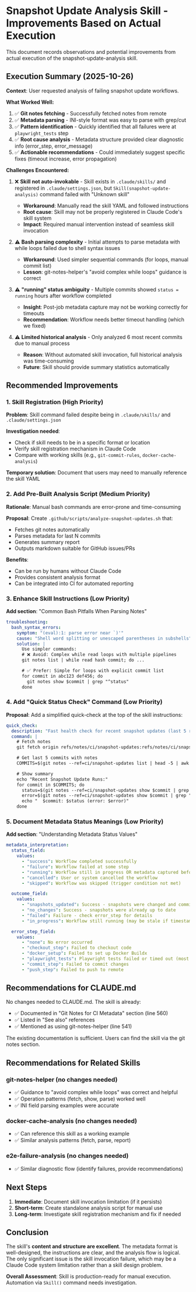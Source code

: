 # Snapshot Update Analysis Skill - Improvements Based on Actual Execution

This document records observations and potential improvements from actual execution of the snapshot-update-analysis skill.

## Execution Summary (2025-10-26)

**Context**: User requested analysis of failing snapshot update workflows.

**What Worked Well:**

1. ✅ **Git notes fetching** - Successfully fetched notes from remote
2. ✅ **Metadata parsing** - INI-style format was easy to parse with grep/cut
3. ✅ **Pattern identification** - Quickly identified that all failures were at `playwright_tests` step
4. ✅ **Root cause analysis** - Metadata structure provided clear diagnostic info (error_step, error_message)
5. ✅ **Actionable recommendations** - Could immediately suggest specific fixes (timeout increase, error propagation)

**Challenges Encountered:**

1. ❌ **Skill not auto-invokable** - Skill exists in `.claude/skills/` and registered in `.claude/settings.json`, but `Skill(snapshot-update-analysis)` command failed with "Unknown skill"
   - **Workaround**: Manually read the skill YAML and followed instructions
   - **Root cause**: Skill may not be properly registered in Claude Code's skill system
   - **Impact**: Required manual intervention instead of seamless skill invocation

2. ⚠️ **Bash parsing complexity** - Initial attempts to parse metadata with while loops failed due to shell syntax issues
   - **Workaround**: Used simpler sequential commands (for loops, manual commit list)
   - **Lesson**: git-notes-helper's "avoid complex while loops" guidance is correct

3. ⚠️ **"running" status ambiguity** - Multiple commits showed `status = running` hours after workflow completed
   - **Insight**: Post-job metadata capture may not be working correctly for timeouts
   - **Recommendation**: Workflow needs better timeout handling (which we fixed)

4. ⚠️ **Limited historical analysis** - Only analyzed 6 most recent commits due to manual process
   - **Reason**: Without automated skill invocation, full historical analysis was time-consuming
   - **Future**: Skill should provide summary statistics automatically

## Recommended Improvements

### 1. Skill Registration (High Priority)

**Problem**: Skill command failed despite being in `.claude/skills/` and `.claude/settings.json`

**Investigation needed**:
- Check if skill needs to be in a specific format or location
- Verify skill registration mechanism in Claude Code
- Compare with working skills (e.g., `git-commit-rules`, `docker-cache-analysis`)

**Temporary solution**: Document that users may need to manually reference the skill YAML

### 2. Add Pre-Built Analysis Script (Medium Priority)

**Rationale**: Manual bash commands are error-prone and time-consuming

**Proposal**: Create `.github/scripts/analyze-snapshot-updates.sh` that:
- Fetches git notes automatically
- Parses metadata for last N commits
- Generates summary report
- Outputs markdown suitable for GitHub issues/PRs

**Benefits**:
- Can be run by humans without Claude Code
- Provides consistent analysis format
- Can be integrated into CI for automated reporting

### 3. Enhance Skill Instructions (Low Priority)

**Add section**: "Common Bash Pitfalls When Parsing Notes"
```yaml
troubleshooting:
  bash_syntax_errors:
    symptom: "(eval):1: parse error near `)'"
    cause: "Shell word splitting or unescaped parentheses in subshells"
    solution: |
      Use simpler commands:
      # ❌ Avoid: Complex while read loops with multiple pipelines
      git notes list | while read hash commit; do ...

      # ✅ Prefer: Simple for loops with explicit commit list
      for commit in abc123 def456; do
        git notes show $commit | grep "^status"
      done
```

### 4. Add "Quick Status Check" Command (Low Priority)

**Proposal**: Add a simplified quick-check at the top of the skill instructions:

```yaml
quick_check:
  description: "Fast health check for recent snapshot updates (last 5 runs)"
  command: |
    # Fetch notes
    git fetch origin refs/notes/ci/snapshot-updates:refs/notes/ci/snapshot-updates 2>/dev/null

    # Get last 5 commits with notes
    COMMITS=$(git notes --ref=ci/snapshot-updates list | head -5 | awk '{print $2}')

    # Show summary
    echo "Recent Snapshot Update Runs:"
    for commit in $COMMITS; do
      status=$(git notes --ref=ci/snapshot-updates show $commit | grep "^status" | cut -d'=' -f2 | xargs)
      error=$(git notes --ref=ci/snapshot-updates show $commit | grep "^error_step" | cut -d'=' -f2 | xargs)
      echo "  $commit: $status (error: $error)"
    done
```

### 5. Document Metadata Status Meanings (Low Priority)

**Add section**: "Understanding Metadata Status Values"

```yaml
metadata_interpretation:
  status_field:
    values:
      - "success": Workflow completed successfully
      - "failure": Workflow failed at some step
      - "running": Workflow still in progress OR metadata captured before completion (check timestamp!)
      - "cancelled": User or system cancelled the workflow
      - "skipped": Workflow was skipped (trigger condition not met)

  outcome_field:
    values:
      - "snapshots_updated": Success - snapshots were changed and committed
      - "no_changes": Success - snapshots were already up to date
      - "failed": Failure - check error_step for details
      - "in_progress": Workflow still running (may be stale if timestamp old)

  error_step_field:
    values:
      - "none": No error occurred
      - "checkout_step": Failed to checkout code
      - "docker_setup": Failed to set up Docker Buildx
      - "playwright_tests": Playwright tests failed or timed out (most common)
      - "commit_step": Failed to commit changes
      - "push_step": Failed to push to remote
```

## Recommendations for CLAUDE.md

No changes needed to CLAUDE.md. The skill is already:
- ✅ Documented in "Git Notes for CI Metadata" section (line 560)
- ✅ Listed in "See also" references
- ✅ Mentioned as using git-notes-helper (line 541)

The existing documentation is sufficient. Users can find the skill via the git notes section.

## Recommendations for Related Skills

### git-notes-helper (no changes needed)
- ✅ Guidance to "avoid complex while loops" was correct and helpful
- ✅ Operation patterns (fetch, show, parse) worked well
- ✅ INI field parsing examples were accurate

### docker-cache-analysis (no changes needed)
- ✅ Can reference this skill as a working example
- ✅ Similar analysis patterns (fetch, parse, report)

### e2e-failure-analysis (no changes needed)
- ✅ Similar diagnostic flow (identify failures, provide recommendations)

## Next Steps

1. **Immediate**: Document skill invocation limitation (if it persists)
2. **Short-term**: Create standalone analysis script for manual use
3. **Long-term**: Investigate skill registration mechanism and fix if needed

## Conclusion

The skill's **content and structure are excellent**. The metadata format is well-designed, the instructions are clear, and the analysis flow is logical. The only significant issue is the skill invocation failure, which may be a Claude Code system limitation rather than a skill design problem.

**Overall Assessment**: Skill is production-ready for manual execution. Automation via `Skill()` command needs investigation.